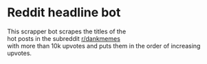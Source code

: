 # Reddit headline bot

This scrapper bot scrapes the titles of the<br> hot posts in the subreddit <a href = "https://www.reddit.com/r/dankmemes/">r/dankmemes </a> <br>with more than 10k upvotes and puts them in the order of increasing upvotes. 
